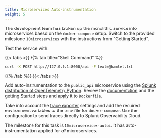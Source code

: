 ```yaml
---
title: Microservices Auto-instrumentation
weight: 5
---
```

The development team has broken up the monolithic service into microservices baesd on the `docker-compose` setup. Switch to the provided milestone `10microservices` with the instructions from "Getting Started".

Test the service with:

{{< tabs >}}
{{% tab title="Shell Command" %}}

``` bash
curl -X POST http://127.0.0.1:8000/api -F text=@hamlet.txt
```

{{% /tab %}}
{{< /tabs >}}

Add auto-instrumentation to the `public_api` microservice using the [Splunk distribution of OpenTelemetry Python][splunk-otel-python]. Review the [documentation][splunk-py-instrument] and the [getting Started][splunk-py-instrument] steps and apply it to `Dockerfile`.

Take into account the [trace exporter][otel-py-exporter] settings and add the required environment variables to the `.env` file for `docker-compose`. Use the configuration to send traces directly to Splunk  Observability Cloud.

The milestone for this task is `10microservices-autoi`. It has auto-instrumentation applied for *all* microservices.

[splunk-otel-python]: https://github.com/signalfx/splunk-otel-python
[otel-py-exporter]: https://github.com/signalfx/splunk-otel-python/blob/main/docs/advanced-config.md#trace-exporters
[splunk-py-instrument]: https://docs.splunk.com/Observability/gdi/get-data-in/application/python/get-started.html#nav-Instrument-a-Python-application
